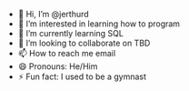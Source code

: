 - 👋 Hi, I’m @jerthurd
- 👀 I’m interested in learning how to program
- 🌱 I’m currently learning SQL
- 💞️ I’m looking to collaborate on TBD
- 📫 How to reach me email
- 😄 Pronouns: He/Him
- ⚡ Fun fact: I used to be a gymnast

<!---
jerthurd/jerthurd is a ✨ special ✨ repository because its `README.md` (this file) appears on your GitHub profile.
You can click the Preview link to take a look at your changes.
--->
